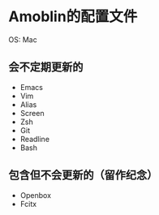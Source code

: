 # Amoblin的配置文件

OS: Mac

## 会不定期更新的

* Emacs
* Vim
* Alias
* Screen
* Zsh
* Git
* Readline
* Bash

## 包含但不会更新的（留作纪念）

* Openbox
* Fcitx
